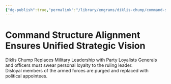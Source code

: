 ```yaml
---
{"dg-publish":true,"permalink":"/library/engrams/diklis-chump/command-structure-alignment-ensures-unified-strategic-vision/","tags":["DC/Military","DC/AS5"]}
---
```


# Command Structure Alignment Ensures Unified Strategic Vision
Diklis Chump Replaces Military Leadership with Party Loyalists
Generals and officers must swear personal loyalty to the ruling leader.  
Disloyal members of the armed forces are purged and replaced with political appointees.
